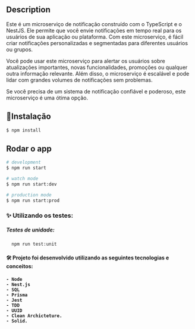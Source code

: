 
## Description

Este é um microserviço de notificação construído com o TypeScript e o NestJS. Ele permite que você envie notificações em tempo real para os usuários de sua aplicação ou plataforma. Com este microserviço, é fácil criar notificações personalizadas e segmentadas para diferentes usuários ou grupos. 

Você pode usar este microserviço para alertar os usuários sobre atualizações importantes, novas funcionalidades, promoções ou qualquer outra informação relevante. Além disso, o microserviço é escalável e pode lidar com grandes volumes de notificações sem problemas. 

Se você precisa de um sistema de notificação confiável e poderoso, este microserviço é uma ótima opção.

## :rocket:Instalação

```bash
$ npm install
```

## Rodar o app

```bash
# development
$ npm run start

# watch mode
$ npm run start:dev

# production mode
$ npm run start:prod
```

<h3>✨ Utilizando os testes:</h3>

<h5> Testes de unidade: </h5>

      npm run test:unit

<h4> 🛠 Projeto foi desenvolvido utilizando as seguintes tecnologias e conceitos: <h4>

    - Node
    - Nest.js
    - SQL 
    - Prisma
    - Jest
    - TDD 
    - UUID
    - Clean Archicteture.
    - Solid.


